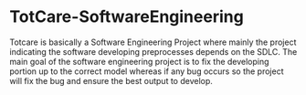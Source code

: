 # TotCare-SoftwareEngineering
Totcare is basically a Software Engineering Project where mainly the project indicating the software developing preprocesses depends on the SDLC. The main goal of the software engineering project is to fix the developing portion up to the correct model whereas if any bug occurs so the project will fix the bug and ensure the best output to develop.
